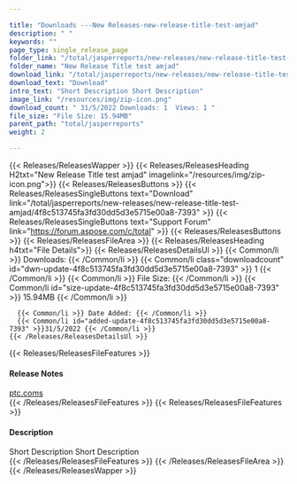 ```yaml
---

title: "Downloads ---New Releases-new-release-title-test-amjad"
description: " "
keywords: ""
page_type: single_release_page
folder_link: "/total/jasperreports/new-releases/new-release-title-test-amjad/"
folder_name: "New Release Title test amjad"
download_link: "/total/jasperreports/new-releases/new-release-title-test-amjad/4f8c513745fa3fd30dd5d3e5715e00a8-7393"
download_text: "Download"
intro_text: "Short Description Short Description"
image_link: "/resources/img/zip-icon.png"
download_count: " 31/5/2022 Downloads: 1  Views: 1 "
file_size: "File Size: 15.94MB"
parent_path: "total/jasperreports"
weight: 2

---
```


{{< Releases/ReleasesWapper >}}
  {{< Releases/ReleasesHeading H2txt="New Release Title test amjad" imagelink="/resources/img/zip-icon.png">}}
  {{< Releases/ReleasesButtons >}}
    {{< Releases/ReleasesSingleButtons text="Download" link="/total/jasperreports/new-releases/new-release-title-test-amjad/4f8c513745fa3fd30dd5d3e5715e00a8-7393" >}}
    {{< Releases/ReleasesSingleButtons text="Support Forum" link="https://forum.aspose.com/c/total" >}}
  {{< Releases/ReleasesButtons >}}
  {{< Releases/ReleasesFileArea >}}
    {{< Releases/ReleasesHeading h4txt="File Details">}}
    {{< Releases/ReleasesDetailsUl >}}
      {{< Common/li >}} Downloads: {{< /Common/li >}}
      {{< Common/li class="downloadcount" id="dwn-update-4f8c513745fa3fd30dd5d3e5715e00a8-7393" >}} 1 {{< /Common/li >}}
      {{< Common/li >}} File Size: {{< /Common/li >}}
      {{< Common/li id="size-update-4f8c513745fa3fd30dd5d3e5715e00a8-7393" >}} 15.94MB {{< /Common/li >}}

      {{< Common/li >}} Date Added: {{< /Common/li >}}
      {{< Common/li id="added-update-4f8c513745fa3fd30dd5d3e5715e00a8-7393" >}}31/5/2022 {{< /Common/li >}}
    {{< /Releases/ReleasesDetailsUl >}}

  {{< Releases/ReleasesFileFeatures >}}
      <h4>Release Notes</h4><div><a href='ptc.coms'>ptc.coms</a></div>
  {{< /Releases/ReleasesFileFeatures >}}
  {{< Releases/ReleasesFileFeatures >}}
      <h4>Description</h4><div class="HTMLDescription">Short Description Short Description</div>
  {{< /Releases/ReleasesFileFeatures >}}
 {{< /Releases/ReleasesFileArea >}}
{{< /Releases/ReleasesWapper >}}


